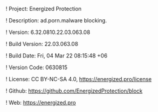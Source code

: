 ! Project: Energized Protection

! Description: ad.porn.malware blocking.

! Version: 6.32.0810.22.03.063.08

! Build Version: 22.03.063.08

! Build Date: Fri, 04 Mar 22 08:15:48 +06

! Version Code: 0630815

! License: CC BY-NC-SA 4.0, https://energized.pro/license

! Github: https://github.com/EnergizedProtection/block

! Web: https://energized.pro
